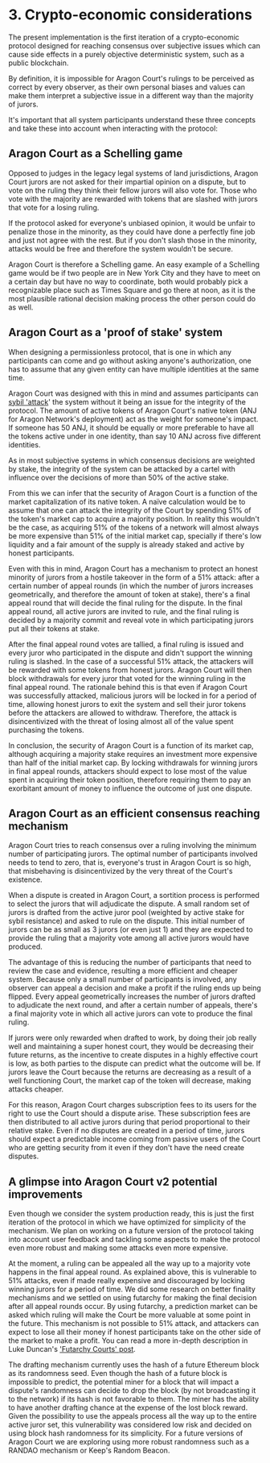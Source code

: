 # 3. Crypto-economic considerations

The present implementation is the first iteration of a crypto-economic protocol designed for reaching consensus over subjective issues which can cause side effects in a purely objective deterministic system, such as a public blockchain.

By definition, it is impossible for Aragon Court's rulings to be perceived as correct by every observer, as their own personal biases and values can make them interpret a subjective issue in a different way than the majority of jurors.

It's important that all system participants understand these three concepts and take these into account when interacting with the protocol:

## Aragon Court as a Schelling game

Opposed to judges in the legacy legal systems of land jurisdictions, Aragon Court jurors are not asked for their impartial opinion on a dispute, but to vote on the ruling they think their fellow jurors will  also vote for. Those who vote with the majority are rewarded with tokens that are slashed with jurors that vote for a losing ruling.

If the protocol asked for everyone's unbiased opinion, it would be unfair to penalize those in the minority, as they could have done a perfectly fine job and just not agree with the rest. But if you don't slash those in the minority, attacks would be free and therefore the system wouldn't be secure.

Aragon Court is therefore a Schelling game. An easy example of a Schelling game would be if two people are in New York City and they have to meet on a certain day but have no way to coordinate, both would probably pick a recognizable place such as Times Square and go there at noon, as it is the most plausible rational decision making process the other person could do as well.

## Aragon Court as a 'proof of stake' system

When designing a permissionless protocol, that is one in which any participants can come and go without asking anyone's authorization, one has to assume that any given entity can have multiple identities at the same time.

Aragon Court was designed with this in mind and assumes participants can [sybil 'attack](https://www.google.com/url?sa=t&rct=j&q=&esrc=s&source=web&cd=3&cad=rja&uact=8&ved=2ahUKEwiV_uj82vvlAhWPMewKHdrEAYMQFjACegQIDxAG&url=https%3A%2F%2Fwww.geeksforgeeks.org%2Fsybil-attack%2F&usg=AOvVaw2aSXD_OryloK6K0X7YcgYj)' the system without it being an issue for the integrity of the protocol. The amount of active tokens of Aragon Court's native token (ANJ for Aragon Network's deployment) act as the weight for someone's impact. If someone has 50 ANJ, it should be equally or more preferable to have all the tokens active under in one identity, than say 10 ANJ across five different identities.

As in most subjective systems in which consensus decisions are weighted by stake, the integrity of the system can be attacked by a cartel with influence over the decisions of more than 50% of the active stake.

From this we can infer that the security of Aragon Court is a function of the market capitalization of its native token. A naïve calculation would be to assume that one can attack the integrity of the Court by spending 51% of the token's market cap to acquire a majority position. In reality this wouldn't be the case, as acquiring 51% of the tokens of a network will almost always be more expensive than 51% of the initial market cap, specially if there's low liquidity and a fair amount of the supply is already staked and active by honest participants.

Even with this in mind, Aragon Court has a mechanism to protect an honest minority of jurors from a hostile takeover in the form of a 51% attack: after a certain number of appeal rounds (in which the number of jurors increases geometrically, and therefore the amount of token at stake), there's a final appeal round that will decide the final ruling for the dispute. In the final appeal round, all active jurors are invited to rule, and the final ruling is decided by a majority commit and reveal vote in which participating jurors put all their tokens at stake.

After the final appeal round votes are tallied, a final ruling is issued and every juror who participated in the dispute and didn't support the winning ruling is slashed. In the case of a successful 51% attack, the attackers will be rewarded with some tokens from honest jurors. Aragon Court will then block withdrawals for every juror that voted for the winning ruling in the final appeal round. The rationale behind this is that even if Aragon Court was successfully attacked, malicious jurors will be locked in for a period of time, allowing honest jurors to exit the system and sell their juror tokens before the attackers are allowed to withdraw. Therefore, the attack is disincentivized with the threat of losing almost all of the value spent purchasing the tokens.

In conclusion, the security of Aragon Court is a function of its market cap, although acquiring a majority stake requires an investment more expensive than half of the initial market cap. By locking withdrawals for winning jurors in final appeal rounds, attackers should expect to lose most of the value spent in acquiring their token position, therefore requiring them to pay an exorbitant amount of money to influence the outcome of just one dispute. 

## Aragon Court as an efficient consensus reaching mechanism

Aragon Court tries to reach consensus over a ruling involving the minimum number of participating jurors. The optimal number of participants involved needs to tend to zero, that is, everyone's trust in Aragon Court is so high, that misbehaving is disincentivized by the very threat of the Court's existence.

When a dispute is created in Aragon Court, a sortition process is performed to select the jurors that will adjudicate the dispute. A small random set of jurors is drafted from the active juror pool (weighted by active stake for sybil resistance) and asked to rule on the dispute. This initial number of jurors can be as small as 3 jurors (or even just 1) and they are expected to provide the ruling that a majority vote among all active jurors would have produced.

The advantage of this is reducing the number of participants that need to review the case and evidence, resulting a more efficient and cheaper system. Because only a small number of participants is involved, any observer can appeal a decision and make a profit if the ruling ends up being flipped. Every appeal geometrically increases the number of jurors drafted to adjudicate the next round, and after a certain number of appeals, there's a final majority vote in which all active jurors can vote to produce the final ruling.

If jurors were only rewarded when drafted to work, by doing their job really well and maintaining a super honest court, they would be decreasing their future returns, as the incentive to create disputes in a highly effective court is low, as both parties to the dispute can predict what the outcome will be. If jurors leave the Court because the returns are decreasing as a result of a well functioning Court, the market cap of the token will decrease, making attacks cheaper.

For this reason, Aragon Court charges subscription fees to its users for the right to use the Court should a dispute arise. These subscription fees are then distributed to all active jurors during that period proportional to their relative stake. Even if no disputes are created in a period of time, jurors should expect a predictable income coming from passive users of the Court who are getting security from it even if they don't have the need create disputes.

## A glimpse into Aragon Court v2 potential improvements

Even though we consider the system production ready, this is just the first iteration of the protocol in which we have optimized for simplicity of the mechanism. We plan on working on a future version of the protocol taking into account user feedback and tackling some aspects to make the protocol even more robust and making some attacks even more expensive.

At the moment, a ruling can be appealed all the way up to a majority vote happens in the final appeal round. As explained above, this is vulnerable to 51% attacks, even if made really expensive and discouraged by locking winning jurors for a period of time. We did some research on better finality mechanisms and we settled on using futarchy for making the final decision after all appeal rounds occur. By using futarchy, a prediction market can be asked which ruling will make the Court be more valuable at some point in the future. This mechanism is not possible to 51% attack, and attackers can expect to lose all their money if honest participants take on the other side of the market to make a profit. You can read a more in-depth description in Luke Duncan's ['Futarchy Courts' post](https://blog.aragon.one/futarchy-courts/).

The drafting mechanism currently uses the hash of a future Ethereum block as its randomness seed. Even though the hash of a future block is impossible to predict, the potential miner for a block that will impact a dispute's randomness can decide to drop the block (by not broadcasting it to the network) if its hash is not favorable to them. The miner has the ability to have another drafting chance  at the expense of the lost block reward. Given the possibility to use the appeals process all the way up to the entire active juror set, this vulnerability was considered low risk and decided on using block hash randomness for its simplicity. For a future versions of Aragon Court we are exploring using more robust randomness such as a RANDAO mechanism or Keep's Random Beacon.
